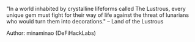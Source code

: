 "In a world inhabited by crystalline lifeforms called The Lustrous, every unique gem must fight for their way of life against the threat of lunarians who would turn them into decorations." – Land of the Lustrous

Author: minaminao (DeFiHackLabs)
